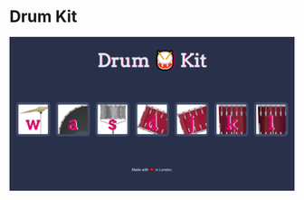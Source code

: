# Drum Kit
 
![png1](https://github.com/Kaganbulbul/Drum-Kit-JS/blob/main/images/App1.png?raw=true)
